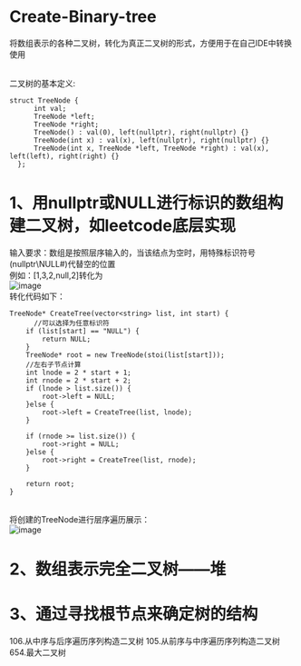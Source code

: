 # Create-Binary-tree
将数组表示的各种二叉树，转化为真正二叉树的形式，方便用于在自己IDE中转换使用

<br>二叉树的基本定义:
```
struct TreeNode {
      int val;
      TreeNode *left;
      TreeNode *right;
      TreeNode() : val(0), left(nullptr), right(nullptr) {}
      TreeNode(int x) : val(x), left(nullptr), right(nullptr) {}
      TreeNode(int x, TreeNode *left, TreeNode *right) : val(x), left(left), right(right) {}
  };
```

# 1、用nullptr或NULL进行标识的数组构建二叉树，如leetcode底层实现<br>
输入要求：数组是按照层序输入的，当该结点为空时，用特殊标识符号(nullptr\NULL\#)代替空的位置<br>
例如：[1,3,2,null,2]转化为<br>
![image](https://user-images.githubusercontent.com/106227496/170202443-9a05b8c9-635b-4045-9013-3f33a2a7a1ca.png)
<br>转化代码如下：<br>
```
TreeNode* CreateTree(vector<string> list, int start) {
      //可以选择为任意标识符
    if (list[start] == "NULL") {
        return NULL;
    }
    TreeNode* root = new TreeNode(stoi(list[start]));
    //左右子节点计算
    int lnode = 2 * start + 1;
    int rnode = 2 * start + 2;
    if (lnode > list.size()) {
        root->left = NULL;
    }else {
        root->left = CreateTree(list, lnode);
    }

    if (rnode >= list.size()) {
        root->right = NULL;
    }else {
        root->right = CreateTree(list, rnode);
    }

    return root;
}
```
<br>将创建的TreeNode进行层序遍历展示：
<br>![image](https://user-images.githubusercontent.com/106227496/170207487-90941672-e453-456b-ab67-8e9a10d96e22.png)

# 2、数组表示完全二叉树——堆

# 3、通过寻找根节点来确定树的结构
106.从中序与后序遍历序列构造二叉树
105.从前序与中序遍历序列构造二叉树
654.最大二叉树
